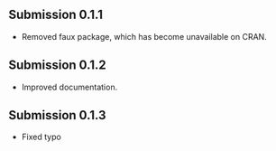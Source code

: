 ## Submission 0.1.1
* Removed faux package, which has become unavailable on CRAN.

## Submission 0.1.2
* Improved documentation.

## Submission 0.1.3
* Fixed typo